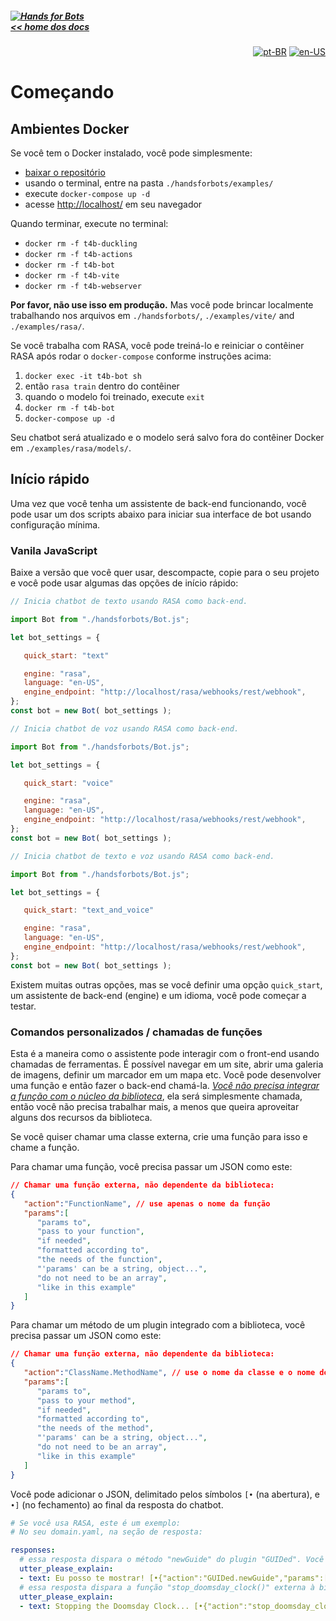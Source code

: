 ##### [![Hands for Bots](https://img.shields.io/badge/[•__•]-Hands_for_Bots-purple?style=social) <br>&lt;&lt; home dos docs](./README.md)

<div align="right">

[![pt-BR](https://img.shields.io/badge/pt-BR-white)](./getstarted.md)
[![en-US](https://img.shields.io/badge/en-US-white)](../getstarted.md)

</div>


# Começando

## Ambientes Docker

Se você tem o Docker instalado, você pode simplesmente:

- [baixar o repositório](https://github.com/alexlana/handsforbots)
- usando o terminal, entre na pasta `./handsforbots/examples/`
- execute `docker-compose up -d`
- acesse [http://localhost/](http://localhost/) em seu navegador

Quando terminar, execute no terminal:

- `docker rm -f t4b-duckling`
- `docker rm -f t4b-actions`
- `docker rm -f t4b-bot`
- `docker rm -f t4b-vite`
- `docker rm -f t4b-webserver`

**Por favor, não use isso em produção.** Mas você pode brincar localmente trabalhando nos arquivos em `./handsforbots/`, `./examples/vite/` and `./examples/rasa/`.

Se você trabalha com RASA, você pode treiná-lo e reiniciar o contêiner RASA após rodar o `docker-compose` conforme instruções acima:

1. `docker exec -it t4b-bot sh`
2. então `rasa train` dentro do contêiner
3. quando o modelo foi treinado, execute `exit`
4. `docker rm -f t4b-bot`
5. `docker-compose up -d`

Seu chatbot será atualizado e o modelo será salvo fora do contêiner Docker em `./examples/rasa/models/`.

## Início rápido

Uma vez que você tenha um assistente de back-end funcionando, você pode usar um dos scripts abaixo para iniciar sua interface de bot usando configuração mínima.

### Vanila JavaScript

Baixe a versão que você quer usar, descompacte, copie para o seu projeto e você pode usar algumas das opções de início rápido:

```javascript
// Inicia chatbot de texto usando RASA como back-end.

import Bot from "./handsforbots/Bot.js";

let bot_settings = {

   quick_start: "text"

   engine: "rasa",
   language: "en-US",
   engine_endpoint: "http://localhost/rasa/webhooks/rest/webhook",
};
const bot = new Bot( bot_settings );

```

```javascript
// Inicia chatbot de voz usando RASA como back-end.

import Bot from "./handsforbots/Bot.js";

let bot_settings = {

   quick_start: "voice"

   engine: "rasa",
   language: "en-US",
   engine_endpoint: "http://localhost/rasa/webhooks/rest/webhook",
};
const bot = new Bot( bot_settings );

```

```javascript
// Inicia chatbot de texto e voz usando RASA como back-end.

import Bot from "./handsforbots/Bot.js";

let bot_settings = {

   quick_start: "text_and_voice"

   engine: "rasa",
   language: "en-US",
   engine_endpoint: "http://localhost/rasa/webhooks/rest/webhook",
};
const bot = new Bot( bot_settings );

```

Existem muitas outras opções, mas se você definir uma opção `quick_start`, um assistente de back-end (engine) e um idioma, você pode começar a testar.

### Comandos personalizados / chamadas de funções

Esta é a maneira como o assistente pode interagir com o front-end usando chamadas de ferramentas. É possível navegar em um site, abrir uma galeria de imagens, definir um marcador em um mapa etc. Você pode desenvolver uma função e então fazer o back-end chamá-la. <u>*Você não precisa integrar a função com o núcleo da biblioteca*</u>, ela será simplesmente chamada, então você não precisa trabalhar mais, a menos que queira aproveitar alguns dos recursos da biblioteca.

Se você quiser chamar uma classe externa, crie uma função para isso e chame a função.

Para chamar uma função, você precisa passar um JSON como este:

```json
// Chamar uma função externa, não dependente da biblioteca:
{
   "action":"FunctionName", // use apenas o nome da função
   "params":[
      "params to",
      "pass to your function",
      "if needed",
      "formatted according to",
      "the needs of the function",
      "'params' can be a string, object...",
      "do not need to be an array",
      "like in this example"
   ]
}
```

Para chamar um método de um plugin integrado com a biblioteca, você precisa passar um JSON como este:

```json
// Chamar uma função externa, não dependente da biblioteca:
{
   "action":"ClassName.MethodName", // use o nome da classe e o nome do método separados por um ponto
   "params":[
      "params to",
      "pass to your method",
      "if needed",
      "formatted according to",
      "the needs of the method",
      "'params' can be a string, object...",
      "do not need to be an array",
      "like in this example"
   ]
}
```

Você pode adicionar o JSON, delimitado pelos símbolos `[•` (na abertura), e `•]` (no fechamento) ao final da resposta do chatbot.

```yaml
# Se você usa RASA, este é um exemplo:
# No seu domain.yaml, na seção de resposta:

responses:
  # essa resposta dispara o método "newGuide" do plugin "GUIDed". Você pode encontrar esse plugin em /Plugins/Output/GUIDed/.
  utter_please_explain:
  - text: Eu posso te mostrar! [•{"action":"GUIDed.newGuide","params":[{"type":"modal","title":"Bem-vindo ao tutorial guiado","text":"Esta é a interface do aplicativo. Queremos que você saiba tudo o que pode fazer aqui!","btn_next":"Vamos começar!"},{"type":"balloon","title":"Salve seu trabalho","text":"Este botão é para salvar seu trabalho. Não se esqueça de salvar!","dom_element":"#save_button"},{"type":"balloon","title":"Abra um trabalho antigo","text":"E este botão é para abrir seus trabalhos antigos ou em andamento.","dom_element":"#open_button"},{"type":"balloon","title":"Pergunte-me","text":"Se você tiver dúvidas, peça-me mais informações.","dom_element":"#chat_input"},{"type":"balloon","title":"Pergunte-me","text":"Você pode perguntar usando sua própria voz também.","dom_element":"#speech_button"},{"type":"modal","title":"É isso aí!","text":"Ok! É isso aí, pessoal!","btn_previous":"<< Anterior","btn_close":"Entendi!"}]}•]
  # essa resposta dispara a função "stop_doomsday_clock()" externa à biblioteca.
  utter_please_explain:
  - text: Stopping the Doomsday Clock... [•{"action":"stop_doomsday_clock","params":"Você salvou o dia!"}•]

```

